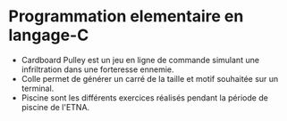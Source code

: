 <h1>Programmation elementaire en langage-C</h1>
<ul>
<li>Cardboard Pulley est un jeu en ligne de commande simulant une infriltration dans une forteresse ennemie.</li>
<li>Colle permet de générer un carré de la taille et motif souhaitée sur un terminal.</li>
<li>Piscine sont les différents exercices réalisés pendant la période de piscine de l'ETNA.</li>
<ul>
